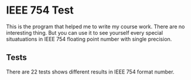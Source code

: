 # IEEE 754 Test
This is the program that helped me to write my course work.
There are no interesting thing. But you can use it to see yourself
every special situatuations in IEEE 754 floating point number with single precision.
## Tests
There are 22 tests shows different results in IEEE 754 format number.